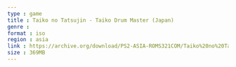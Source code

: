 ```yaml
---
type : game
title : Taiko no Tatsujin - Taiko Drum Master (Japan)
genre : 
format : iso
region : asia
link : https://archive.org/download/PS2-ASIA-ROMS321COM/Taiko%20no%20Tatsujin%20-%20Taiko%20Drum%20Master%20%28Japan%29.7z
size : 369MB
---
```

